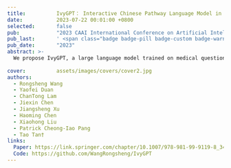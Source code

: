 ```yaml
---
title:          IvyGPT： Interactive Chinese Pathway Language Model in the Medical Domain
date:           2023-07-22 00:01:00 +0800
selected:       false
pub:            "2023 CAAI International Conference on Artificial Intelligence"
pub_last:       ' <span class="badge badge-pill badge-custom badge-warning">Poster</span>'
pub_date:       "2023"
abstract: >-
  We propose IvyGPT, a large language model trained on medical question-answering data and reinforced with human feedback, achieving state-of-the-art performance for clinical conversational agents while containing over 33 billion parameters manageably within a small GPU cluster.
  
cover:          assets/images/covers/cover2.jpg
authors:
  - Rongsheng Wang
  - Yaofei Duan
  - ChanTong Lam
  - Jiexin Chen
  - Jiangsheng Xu
  - Haoming Chen
  - Xiaohong Liu
  - Patrick Cheong-Iao Pang
  - Tao Tan†
links:
  Paper: https://link.springer.com/chapter/10.1007/978-981-99-9119-8_34
  Code: https://github.com/WangRongsheng/IvyGPT
---
```

